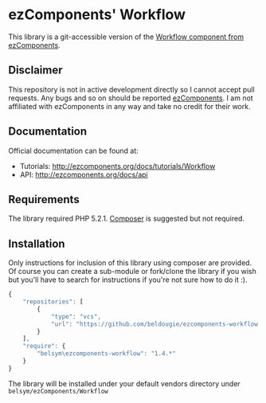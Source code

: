 ezComponents' Workflow
=====================

This library is a git-accessible version of the [Workflow component from ezComponents](http://ezcomponents.org/docs/tutorials).

Disclaimer
----

This repository is not in active development directly so I cannot accept pull requests. Any bugs and so on should be reported [ezComponents](http://ezcomponents.org). I am not affiliated with ezComponents in any way and take no credit for their work.

Documentation
-------------

Official documentation can be found at:

- Tutorials: http://ezcomponents.org/docs/tutorials/Workflow
- API: http://ezcomponents.org/docs/api

Requirements
------------

The library required PHP 5.2.1. [Composer](http://getcomposer.org) is suggested but not required.

Installation
------------

Only instructions for inclusion of this library using composer are provided. Of course you can create a sub-module or fork/clone the library if you wish but you'll have to search for instructions if you're not sure how to do it :).

```javascript
{
    "repositories": [
        {
            "type": "vcs",
            "url": "https://github.com/beldougie/ezcomponents-workflow.git"
        }
    ],
    "require": {
        "belsym\ezcomponents-workflow": "1.4.*"
    }
}
```

The library will be installed under your default vendors directory under `belsym/ezComponents/Workflow`

